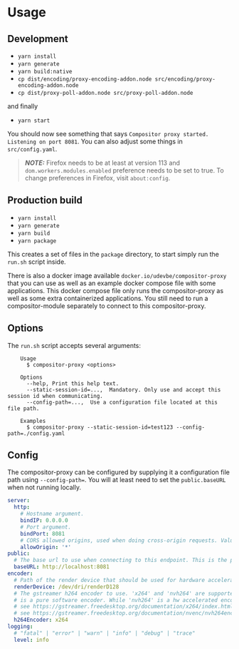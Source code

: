 # Usage

## Development

- `yarn install`
- `yarn generate`
- `yarn build:native`
- `cp dist/encoding/proxy-encoding-addon.node src/encoding/proxy-encoding-addon.node`
- `cp dist/proxy-poll-addon.node src/proxy-poll-addon.node`

and finally
- `yarn start`

You should now see something that says `Compositor proxy started. Listening on port 8081`. You can also adjust some things
in `src/config.yaml`.

> **_NOTE:_**  Firefox needs to be at least at version 113 and `dom.workers.modules.enabled` preference needs to be set to true. To change preferences in Firefox, visit `about:config`.

## Production build

- `yarn install`
- `yarn generate`
- `yarn build`
- `yarn package`

This creates a set of files in the `package` directory, to start simply run the `run.sh` script inside.

There is also a docker image available `docker.io/udevbe/compositor-proxy` that you can use as well as an example docker compose file with some applications.
This docker compose file only runs the compositor-proxy as well as some extra containerized applications. You still need to run a compositor-module separately to connect to
this compositor-proxy.

## Options
The `run.sh` script accepts several arguments: 

```
	Usage
	  $ compositor-proxy <options>

	Options
	  --help, Print this help text.
      --static-session-id=...,  Mandatory. Only use and accept this session id when communicating.
	  --config-path=...,  Use a configuration file located at this file path.

	Examples
	  $ compositor-proxy --static-session-id=test123 --config-path=./config.yaml
```

## Config
The compositor-proxy can be configured by supplying it a configuration file path using `--config-path=`.
You will at least need to set the `public.baseURL` when not running locally.

```yaml
server:
  http:
    # Hostname argument.
    bindIP: 0.0.0.0
    # Port argument.
    bindPort: 8081
    # CORS allowed origins, used when doing cross-origin requests. Value can be * or comma seperated domains.
    allowOrigin: '*'
public:
  # The base url to use when connecting to this endpoint. This is the publicly reachable address of the compositor proxy.
  baseURL: http://localhost:8081
encoder:
  # Path of the render device that should be used for hardware acceleration. e.g. /dev/dri/renderD128
  renderDevice: /dev/dri/renderD128
  # The gstreamer h264 encoder to use. 'x264' and 'nvh264' are supported ('vaapih264' is currently broken). 'x264'
  # is a pure software encoder. While 'nvh264' is a hw accelerated encoder for Nvidia based GPUs.
  # see https://gstreamer.freedesktop.org/documentation/x264/index.html
  # see https://gstreamer.freedesktop.org/documentation/nvenc/nvh264enc.html
  h264Encoder: x264
logging:
  # "fatal" | "error" | "warn" | "info" | "debug" | "trace"
  level: info
```


